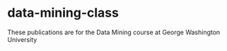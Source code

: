 # data-mining-class
These publications are for the Data Mining course at George Washington University
